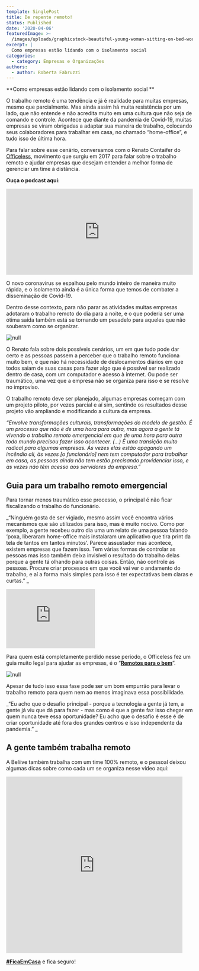 ```yaml
---
template: SinglePost
title: De repente remoto!
status: Published
date: '2020-04-06'
featuredImage: >-
  /images/uploads/graphicstock-beautiful-young-woman-sitting-on-bed-working-on-laptop-writing-something-into-her-notebook-home-office_hdlkujnhzb.jpg
excerpt: |
  Como empresas estão lidando com o isolamento social
categories:
  - category: Empresas e Organizações
authors:
  - author: Roberta Fabruzzi
---
```

**Como empresas estão lidando com o isolamento social
**

O trabalho remoto é uma tendência e já é realidade para muitas empresas, mesmo que parcialmente. Mas ainda assim há muita resistência por um lado, que não entende e não acredita muito em uma cultura que não seja de comando e controle. Acontece que diante da pandemia de Covid-19, muitas empresas se viram obrigadas a adaptar sua maneira de trabalho, colocando seus colaboradores para trabalhar em casa, no chamado “home-office”, e tudo isso de última hora.

Para falar sobre esse cenário, conversamos com o Renato Contaifer do [Officeless](https://www.officeless.cc/), movimento que surgiu em 2017 para falar sobre o trabalho remoto e ajudar empresas que desejam entender a melhor forma de gerenciar um time à distância.

**Ouça o podcast aqui:**

<iframe src="https://open.spotify.com/embed-podcast/episode/4bql6wLIfHD3aDkvP1o9Uq" width="100%" height="232" frameborder="0" allowtransparency="true" allow="encrypted-media"></iframe>

O novo coronavírus se espalhou pelo mundo inteiro de maneira muito rápida, e o isolamento ainda é a única forma que temos de combater a disseminação de Covid-19. 

Dentro desse contexto, para não parar as atividades muitas empresas adotaram o trabalho remoto do dia para a noite, e o que poderia ser uma ótima saída também está se tornando um pesadelo para aqueles que não souberam como se organizar.

![null](/images/uploads/graphicstock-cropped-image-of-a-young-pensive-man-working-with-laptop-computer-while-sitting-on-carpet-at-home_rdxuhw28hl-1-.jpg)

O Renato fala sobre dois possíveis cenários, um em que tudo pode dar certo e as pessoas passem a perceber que o trabalho remoto funciona muito bem, e que não há necessidade de deslocamentos diários em que todos saiam de suas casas para fazer algo que é possível ser realizado dentro de casa, com um computador e acesso à internet. Ou pode ser traumático, uma vez que a empresa não se organiza para isso e se resolve no improviso.

O trabalho remoto deve ser planejado, algumas empresas começam com um projeto piloto, por vezes parcial e aí sim, sentindo os resultados desse projeto vão ampliando e modificando a cultura da empresa.

_“Envolve transformações culturais, transformações do modelo de gestão. É um processo que não é de uma hora para outra, mas agora a gente tá vivendo o trabalho remoto emergencial em que de uma hora para outra todo mundo precisou fazer isso acontecer. (...) É uma transição muito radical para algumas empresas. Às vezes elas estão apagando um incêndio ali, às vezes \[o funcionário]  nem tem computador para trabalhar em casa, as pessoas ainda não tem estão precisando providenciar isso, e às vezes não têm acesso aos servidores da empresa.”_ 

## Guia para um trabalho remoto emergencial

Para tornar menos traumático esse processo, o principal é não ficar fiscalizando o trabalho do funcionário.

_“Ninguém gosta de ser vigiado, mesmo assim você encontra vários mecanismos que são utilizados para isso, mas é muito nocivo. Como por exemplo, a gente recebeu outro dia uma um relato de uma pessoa falando ‘poxa, liberaram home-office mais instalaram um aplicativo que tira print da tela de tantos em tantos minutos’. Parece assustador mas acontece, existem empresas que fazem isso. Tem várias formas de controlar as pessoas mas isso também deixa invisível o resultado do trabalho delas porque a gente tá olhando para outras coisas. Então, não controle as pessoas. Procure criar processos em que você vai ver o andamento do trabalho, e aí a forma mais simples para isso é ter expectativas bem claras e curtas.”
_

<iframe src="https://giphy.com/embed/yfo9ccvoRPu8w" width="240" height="160" frameBorder="0" class="giphy-embed" allowFullScreen></iframe><p><a href="https://giphy.com/gifs/yfo9ccvoRPu8w"></a></p>

Para quem está completamente perdido nesse período, o Officeless fez um guia muito legal para ajudar as empresas, é o “[**Remotos para o bem**](https://www.officeless.cc/remotos)”.

![null](/images/uploads/remotos-para-o-bem.jpg)

Apesar de tudo isso essa fase pode ser um bom empurrão para levar o trabalho remoto para quem nem ao menos imaginava essa possibilidade.

_“Eu acho que o desafio principal - porque a tecnologia a gente já tem, a gente já viu que dá para fazer - mas como é que a gente faz isso chegar em quem nunca teve essa oportunidade? Eu acho que o desafio é esse é de criar oportunidade até fora dos grandes centros e isso independente da pandemia.” 
_

## A gente também trabalha remoto

A Beliive também trabalha com um time 100% remoto, e o pessoal deixou algumas dicas sobre como cada um se organiza nesse vídeo aqui:

<iframe src="https://www.facebook.com/plugins/video.php?href=https%3A%2F%2Fwww.facebook.com%2Fwe.beliive%2Fvideos%2F502647627132359%2F&show_text=0&width=476" width="476" height="476" style="border:none;overflow:hidden" scrolling="no" frameborder="0" allowTransparency="true" allowFullScreen="true"></iframe>

[**\#FicaEmCasa**](https://beliive.com/communities/fica-em-casa) e fica seguro!
